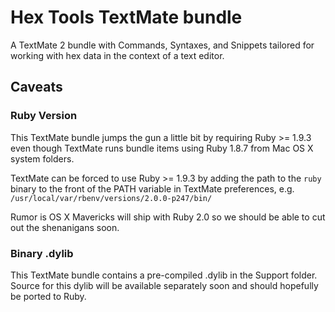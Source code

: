 # Hex Tools TextMate bundle

A TextMate 2 bundle with Commands, Syntaxes, and Snippets tailored for working with hex data in the context of a text editor.

## Caveats

### Ruby Version

This TextMate bundle jumps the gun a little bit by requiring Ruby >= 1.9.3 even though TextMate runs bundle items using Ruby 1.8.7 from Mac OS X system folders.

TextMate can be forced to use Ruby >= 1.9.3 by adding the path to the `ruby` binary to the front of the PATH variable in TextMate preferences, e.g. `/usr/local/var/rbenv/versions/2.0.0-p247/bin/`

Rumor is OS X Mavericks will ship with Ruby 2.0 so we should be able to cut out the shenanigans soon.

### Binary .dylib
This TextMate bundle contains a pre-compiled .dylib in the Support folder. Source for this dylib will be available separately soon and should hopefully be ported to Ruby.